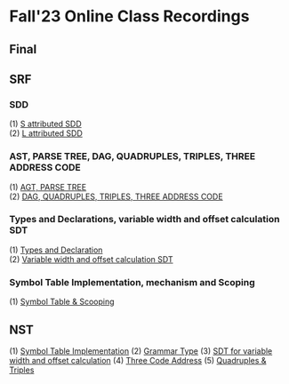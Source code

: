 # Fall'23 Online Class Recordings 

## Final 
## SRF 
### SDD
  (1) [S attributed SDD](https://drive.google.com/file/d/1qcfntGYvVSSnxevBgZ8iNBXz3Yxs9Nhs/view?usp=drivesdk) <br/>
  (2) [L attributed SDD](https://drive.google.com/file/d/1qejU96bJpw6lgoTPAmwg6FMfqAdmbORj/view?usp=drivesdk)

### AST, PARSE TREE, DAG, QUADRUPLES, TRIPLES, THREE ADDRESS CODE
  (1) [AGT, PARSE TREE](https://drive.google.com/file/d/1k33MOKNeMMvxVM40srTCNE1eqFx1KbNd/view?usp=drivesdk) <br/>
  (2) [DAG, QUADRUPLES, TRIPLES, THREE ADDRESS CODE](https://drive.google.com/file/d/1h2WtX6wjmI8-073cow0lYyEDfZMxDl94/view?usp=sharing)

### Types and Declarations, variable width and offset calculation SDT 
  (1) [Types and Declaration](https://drive.google.com/file/d/1RbUgv2s1kKgqGK2W__opRWIyJkd-YMLt/view?usp=sharing) <br/>
  (2) [Variable width and offset calculation SDT](https://drive.google.com/file/d/1XRUxhgDCJSgDnBgf9Bh1qXhm4PiwoFqh/view?usp=sharing)

### Symbol Table Implementation, mechanism and Scoping
  (1) [Symbol Table & Scooping](https://drive.google.com/file/d/1qZjV5DLBVsAM5n8oNq0Dul0XxDGS3KMe/view?usp=drivesdk)


## NST 
  (1) [Symbol Table Implementation](https://youtu.be/XwDWCigb5Ow)
  (2) [Grammar Type](https://youtu.be/dSCGkgpjZ-Q)
  (3) [SDT for variable width and offset calculation](https://youtu.be/XHxKkl6JL_w)
  (4) [Three Code Address](https://youtu.be/jJd_oOoMtEM)
  (5) [Quadruples & Triples](https://youtu.be/vwZ7YfKorJw)

